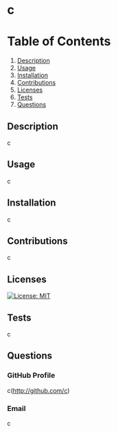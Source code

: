 # c
  
  # Table of Contents
  1) [Description](#Description)
  2) [Usage](#Usage)
  3) [Installation](#Installation)
  4) [Contributions](#Contributions)
  5) [Licenses](#Licenses)
  6) [Tests](#Tests)
  7) [Questions](#Questions)

  ## Description
  c

  ## Usage
  c

  ## Installation
  c

  ## Contributions
  c

  ## Licenses
  [![License: MIT](https://img.shields.io/badge/License-MIT-yellow.svg)](https://opensource.org/licenses/MIT)

  ## Tests
  c

  ## Questions

  ### GitHub Profile
  c(http://github.com/c)

  ### Email
  c

